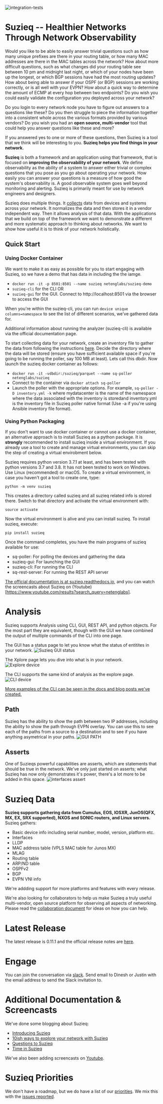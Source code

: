 ![integration-tests](https://github.com/netenglabs/suzieq/workflows/integration-tests/badge.svg)

# Suzieq -- Healthier Networks Through Network Observability

Would you like to be able to easily answer trivial questions such as how many unique prefixes are there in your routing table, or how many MAC addresses are there in the MAC tables across the network? How about more difficult questions, such as what changes did your routing table see between 10 pm and midnight last night, or which of your nodes have been up the longest, or which BGP sessions have had the most routing updates? How about being able to answer if your OSPF (or BGP) sessions are working correctly, or is all well with your EVPN? How about a quick way to determine the amount of ECMP at every hop between two endpoints? Do you wish you could easily validate the configuration you deployed across your network?

Do you login to every network node you have to figure out answers to a questions like these? Do you then struggle to piece the information together into a consistent whole across the various formats provided by various vendors? Do you wish you had an **open source, multi-vendor** tool that could help you answer questions like these and more?

If you answered yes to one or more of these questions, then Suzieq is a tool that we think will be interesting to you.  **Suzieq helps you find things in your network.**

**Suzieq** is both a framework and an application using that framework, that is focused on **improving the observability of your network**.  We define observability as the ability of a system to answer either trivial or complex questions that you pose as you go about operating your network. How easily you can answer your questions is a measure of how good the system's observability is. A good observable system goes well beyond monitoring and alerting. Suzieq is primarily meant for use by network engineers and designers.

Suzieq does multiple things. It [collects](https://suzieq.readthedocs.io/en/latest/poller/) data from devices and systems across your network. It normalizes the data and then stores it in a vendor independent way. Then it allows analysis of that data. With the applications that we build on top of the framework we want to demonstrate a different and more systematic approach to thinking about networks. We want to show how useful it is to think of your network holistically.

## Quick Start

### Using Docker Container
We want to make it as easy as possible for you to start engaging with Suzieq, so we have a demo that has data in including the the iamge.

* `docker run -it -p 8501:8501 --name suzieq netenglabs/suzieq-demo`
* `suzieq-cli` for the CLI OR
* `suzieq-gui` for the GUI. Connect to http://localhost:8501 via the browser to access the GUI

When you're within the suzieq-cli, you can run ```device unique columns=namespace``` to see the list of different scenarios, we've gathered data for.

Additional information about running the analyzer (suzieq-cli) is available via the official documentation page.

To start collecting data for your network, create an inventory file to gather the data from following the instructions [here](https://suzieq.readthedocs.io/en/latest/poller/). Decide the directory where the data will be stored (ensure you have sufficient available space if you're going to be running the poller, say 100 MB at least). Lets call this dbdir. Now launch the suzieq docker container as follows:

* ```docker run -it -vdbdir:/suzieq/parquet --name sq-poller netenglabs/suzieq```
* Connect to the container via ```docker attach sq-poller```
* Launch the poller with the appropriate options. For example, ```sq-poller -D inventory.yml -k``` where mydatacenter is the name of the namespace where the data associated with the inventory is storedand inventory.yml is the inventory file in Suzieq poller native format (Use -a if you're using Ansible inventory file format).

### Using Python Packaging

If you don't want to use docker container or cannot use a docker container, an alternative approach is to install Suzieq as a python package. It is **strongly** recommended to install suzieq inside a virtual environment. If you already use a tool to create and manage virtual environments, you can skip the step of creating a virtual envirobment below.

Suzieq requires python version 3.7.1 at least, and has been tested with python versions 3.7 and 3.8. It has not been tested to work on Windows. Use Linux (recommended) or macOS. To create a virtual environment, in case you haven't got a tool to create one, type:
```
python -m venv suzieq
```
This creates a directory called suzieq and all suzieq related info is stored there. Switch to that directory and activate the virtual environment with:
```
source activate
```
Now the virtual environment is alive and you can install suzieq. To install suzieq, execute:
```
pip install suzieq
```

Once the command completes, you have the main programs of suzieq available for use:

* sq-poller: For polling the devices and gathering the data
* suzieq-gui: For launching the GUI
* suzieq-cli: For running the CLI
* sq-rest-server: For running the REST API server

[The official documentation is at suzieq.readthedocs.io](https://suzieq.readthedocs.io/en/latest/), and you can watch the screencasts about Suzieq on (Youtube)[https://www.youtube.com/results?search_query=netenglabs].

# Analysis

Suzieq supports Analysis using CLI, GUI, REST API, and python objects. For the most part they are equivalent, though with the GUI we have combined the output of multiple commands of the CLI into one page.

The GUI has a  status page to let you know what the status of entitites in your network.
![Suzieq GUI status](images/status.png)

The Xplore page lets you dive into what is in your network. ![Explore device](images/devices-gui.png)

The CLI supports the same kind of analysis as the explore page. ![CLI device](images/devices-cli.png)

[More examples of the CLI can be seen in the docs and blog posts we've created.](https://suzieq.readthedocs.io/en/latest/analyzer/)

## Path

Suzieq has the ability to show the path between two IP addresses, including the ability to show the path through EVPN overlay. You can use this to see each of the paths from a source to a destination and to see if you have anything asymetrical in your paths. ![GUI PATH](images/path-gui.png)

## Asserts

One of Suzieqs powerful capabilities are asserts, which are statements that should be true in the network. We've only just started on asserts; what Suzieq has now only demonstrates it's power, there's a lot more to be added in this space. ![interfaces assert](images/interfaces-assert.png)

# Suzieq Data

**Suzieq supports gathering data from Cumulus, EOS, IOSXR, JunOS(QFX, MX, EX, SRX supported), NXOS and SONIC routers, and Linux servers.** Suzieq gathers:

* Basic device info including serial number, model, version, platform etc.
* Interfaces
* LLDP
* MAC address table (VPLS MAC table for Junos MX)
* MLAG
* Routing table
* ARP/ND table
* OSPFv2
* BGP
* EVPN VNI info

We're addding support for more platforms and features with every release. 

We're also looking for collaborators to help us make Suzieq a truly useful multi-vendor, open source platform for observing all aspects of networking. Please read the [collaboration document](./CONTRIBUTING.md) for ideas on how you can help.

# Latest Release

The latest release is 0.11.1 and the official release notes are [here](https://suzieq.readthedocs.io/en/latest/release-notes/).

# Engage

You can join the conversation via [slack](https://join.slack.com/t/netenglabs/shared_invite/zt-g64xa6lc-SeP2OAj~3uLbgOWJniLslA). Send email to Dinesh or Justin with the email address to send the Slack invitation to.

# Additional Documentation & Screencasts

We've done some blogging about Suzieq:

* [Introducing Suzieq](https://elegantnetwork.github.io/posts/Suzieq/)
* [10ish ways to explore your network with Suzieq](https://elegantnetwork.github.io/posts/10ish_ways_to_explore_your_network_with_Suzieq/)
* [Questions to Suzieq](https://elegantnetwork.github.io/posts/10qa-suzieq/)
* [Time in Suzieq](https://elegantnetwork.github.io/posts/time-suzieq/)

We've also been adding screencasts on [Youtube](https://www.youtube.com/results?search_query=netenglabs]).

# Suzieq Priorities

We don't have a roadmap, but we do have a list of our [priorities](https://github.com/netenglabs/suzieq/blob/master/docs/2020-priority.md). We mix this with the [issues reported](https://github.com/netenglabs/suzieq/issues).
